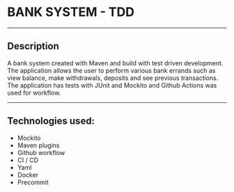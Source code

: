 # BANK SYSTEM - TDD

---

## Description

A bank system created with Maven and build with test driven development. The application allows the user to perform various bank errands such as view balance, make withdrawals, deposits and see previous transactions. The application has tests with JUnit and Mockito and Github Actions was used for workflow.

---

## Technologies used:

- Mockito
- Maven plugins
- Github workflow
- CI / CD
- Yaml
- Docker
- Precommit


